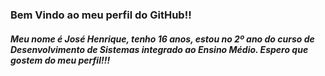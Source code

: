 ### Bem Vindo ao meu perfil do GitHub!! 
<h5>Meu nome é José Henrique, tenho 16 anos, estou no 2º ano do curso de Desenvolvimento de Sistemas integrado ao Ensino Médio. Espero que gostem do meu perfil!!!<h5>
